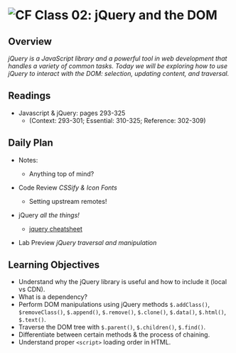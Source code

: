 ![CF](https://i.imgur.com/7v5ASc8.png)  Class 02: jQuery and the DOM
=======
## Overview

*jQuery is a JavaScript library and a powerful tool in web development that handles a variety of common tasks. Today we will be exploring how to use jQuery to interact with the DOM: selection, updating content, and traversal.*

## Readings

* Javascript & jQuery: pages 293-325
  * (Context: 293-301; Essential: 310-325; Reference: 302-309)

## Daily Plan
- Notes:
  - Anything top of mind?

- Code Review _CSSify & Icon Fonts_
    - Setting upstream remotes!
- jQuery _all the things!_
    - [jquery cheatsheet](https://oscarotero.com/jquery/)
- Lab Preview _jQuery traversal and manipulation_

## Learning Objectives

* Understand why the jQuery library is useful and how to include it (local vs CDN).
* What is a dependency?
* Perform DOM manipulations using jQuery methods `$.addClass()`, `$removeClass()`, `$.append()`, `$.remove()`, `$.clone()`, `$.data()`, `$.html()`, `$.text()`.
* Traverse the DOM tree with `$.parent()`, `$.children()`, `$.find()`.
* Differentiate between certain methods & the process of chaining.
* Understand proper `<script>` loading order in HTML.

